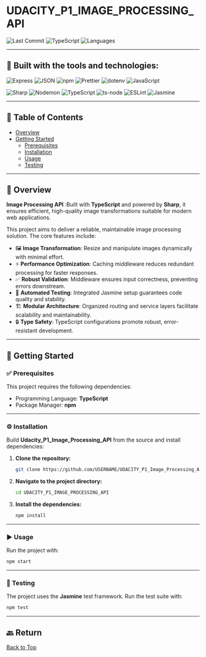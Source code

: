 # UDACITY_P1_IMAGE_PROCESSING_API



![Last Commit](https://img.shields.io/github/last-commit/USERNAME/UDACITY_P1_IMAGE_PROCESSING_API?color=blue&label=last%20commit) 
![TypeScript](https://img.shields.io/badge/typescript-81.7%25-blue) 
![Languages](https://img.shields.io/badge/languages-2-brightgreen)

---

## 🚀 Built with the tools and technologies:

![Express](https://img.shields.io/badge/Express-black?logo=express&logoColor=white)
![JSON](https://img.shields.io/badge/JSON-black?logo=json&logoColor=white)
![npm](https://img.shields.io/badge/npm-CB3837?logo=npm&logoColor=white)
![Prettier](https://img.shields.io/badge/Prettier-F7B93E?logo=prettier&logoColor=black)
![dotenv](https://img.shields.io/badge/.ENV-ECD53F?logo=dotenv&logoColor=black)
![JavaScript](https://img.shields.io/badge/JavaScript-F7DF1E?logo=javascript&logoColor=black)

![Sharp](https://img.shields.io/badge/sharp-00C300?logo=sharp&logoColor=white)
![Nodemon](https://img.shields.io/badge/Nodemon-76D04B?logo=nodemon&logoColor=white)
![TypeScript](https://img.shields.io/badge/TypeScript-007ACC?logo=typescript&logoColor=white)
![ts-node](https://img.shields.io/badge/ts--node-3178C6?logo=ts-node&logoColor=white)
![ESLint](https://img.shields.io/badge/ESLint-4B32C3?logo=eslint&logoColor=white)
![Jasmine](https://img.shields.io/badge/Jasmine-8A4182?logo=jasmine&logoColor=white)

---

## 📑 Table of Contents
- [Overview](#overview)
- [Getting Started](#getting-started)
  - [Prerequisites](#prerequisites)
  - [Installation](#installation)
  - [Usage](#usage)
  - [Testing](#testing)

---

## 📖 Overview

**Image Processing API** :Built with **TypeScript** and powered by **Sharp**, it ensures efficient, high-quality image transformations suitable for modern web applications.


This project aims to deliver a reliable, maintainable image processing solution. The core features include:

- 🖼️ **Image Transformation**: Resize and manipulate images dynamically with minimal effort.  
- ⚡ **Performance Optimization**: Caching middleware reduces redundant processing for faster responses.  
- ✅ **Robust Validation**: Middleware ensures input correctness, preventing errors downstream.  
- 🧪 **Automated Testing**: Integrated Jasmine setup guarantees code quality and stability.  
- 🏗️ **Modular Architecture**: Organized routing and service layers facilitate scalability and maintainability.  
- 🔒 **Type Safety**: TypeScript configurations promote robust, error-resistant development.  

---

## 🚀 Getting Started

### ✅ Prerequisites
This project requires the following dependencies:

- Programming Language: **TypeScript**  
- Package Manager: **npm**

---

### ⚙️ Installation
Build **Udacity_P1_Image_Processing_API** from the source and install dependencies:

1. **Clone the repository:**
   ```bash
   git clone https://github.com/USERNAME/UDACITY_P1_Image_Processing_API
   ```

2. **Navigate to the project directory:**
   ```bash
   cd UDACITY_P1_IMAGE_PROCESSING_API
   ```

3. **Install the dependencies:**
   ```bash
   npm install
   ```

---

### ▶️ Usage
Run the project with:

```bash
npm start
```

---

### 🧪 Testing
The project uses the **Jasmine** test framework. Run the test suite with:

```bash
npm test
```

---

## 🔙 Return
[Back to Top](#udacity_p1_image_processing_api)
